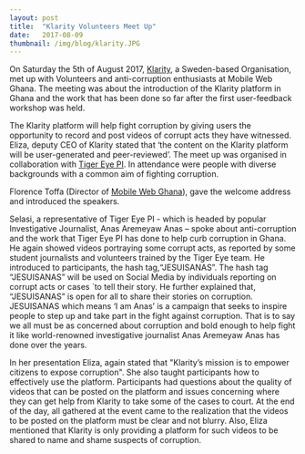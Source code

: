 ```yaml
---
layout: post 
title:  "Klarity Volunteers Meet Up"
date:   2017-08-09 
thumbnail: /img/blog/klarity.JPG
---
```


On Saturday the 5th of August 2017, [Klarity](http://klarity.org/), a Sweden-based Organisation, met up with Volunteers and anti-corruption enthusiasts at Mobile Web Ghana. The meeting was about the introduction of the Klarity platform in Ghana and the work that has been done so far after the first user-feedback workshop was held.

The Klarity platform will help fight corruption by giving users the opportunity to record and post videos of corrupt acts they have witnessed. Eliza, deputy CEO of Klarity stated that ‘the content on the Klarity platform will be user-generated and peer-reviewed’. The meet up was organised in collaboration with [Tiger Eye PI](http://tigereyepi.org/). In attendance were people with diverse backgrounds with a common aim of fighting corruption. 

Florence Toffa (Director of [Mobile Web Ghana](http://mobilewebghana.org/)), gave the welcome address and introduced the speakers.

Selasi, a representative of Tiger Eye PI - which is headed by popular Investigative Journalist, Anas Aremeyaw Anas – spoke about anti-corruption and the work that Tiger Eye PI has done to help curb corruption in Ghana. He again showed videos portraying some corrupt acts, as reported by some student journalists and volunteers trained by the Tiger Eye team. He introduced to participants, the hash tag,“JESUISANAS”.  The hash tag “JESUISANAS” will be used on Social Media by individuals reporting on corrupt acts or cases `to tell their story. He further explained that, “JESUISANAS” is open for all to share their stories on corruption. JESUISANAS which means ‘I am Anas’ is a campaign that seeks to inspire people to step up and take part in the fight against corruption. That is to say we all must be as concerned about corruption and bold enough to help fight it like world-renowned investigative journalist Anas Aremeyaw Anas has done over the years. 
 
In her presentation Eliza, again stated that "Klarity’s mission is to empower citizens to expose corruption". She also taught participants how to effectively use the platform. Participants had questions about the quality of videos that can be posted on the platform and issues concerning where they can get help from Klarity to take some of the cases to court. At the end of the day, all gathered at the event came to the realization that the videos to be posted on the platform must be clear and not blurry. Also, Eliza mentioned that Klarity is only providing a platform for such videos to be shared to name and shame suspects of corruption.